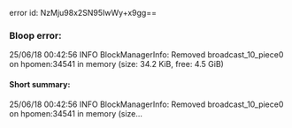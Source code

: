 error id: NzMju98x2SN95IwWy+x9gg==
### Bloop error:

25/06/18 00:42:56 INFO BlockManagerInfo: Removed broadcast_10_piece0 on hpomen:34541 in memory (size: 34.2 KiB, free: 4.5 GiB)
#### Short summary: 

25/06/18 00:42:56 INFO BlockManagerInfo: Removed broadcast_10_piece0 on hpomen:34541 in memory (size...